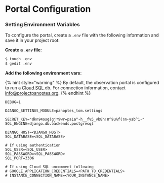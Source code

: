 # Portal Configuration

### Setting Environment Variables

To configure the portal, create a `.env` file with the following information and save it in your project root:

**Create a `.env` file:**

```bash
$ touch .env
$ gedit .env
```

**Add the following environment vars:**

{% hint style="warning" %}
By default, the observation portal is configured to run a [Cloud SQL ](https://cloud.google.com/python/django/flexible-environment#understanding_the_code)db. For connection information, contact info@projectpanoptes.org. 
{% endhint %}

```text
DEBUG=1

DJANGO_SETTINGS_MODULE=panoptes_tom.settings

SECRET_KEY="dkn94osg(gj*9wr=pa1a^-h__f%5_vb8h!8^9u%f(!m-ysb^1-"
SQL_ENGINE=django.db.backends.postgresql

DJANGO_HOST=<DJANGO_HOST>
SQL_DATABASE=<SQL_DATABASE>

# If using authentication
SQL_USER=<SQL_USER>
SQL_PASSWORD=<SQL_PASSWORD>
SQL_PORT=3306

# If using Cloud SQL uncomment following
# GOOGLE_APPLICATION_CREDENTIALS=<PATH_TO_CREDENTIALS>
# INSTANCE_CONNECTION_NAME=<YOUR_INSTANCE_NAME>

```

